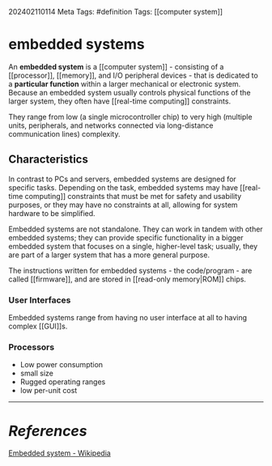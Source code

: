 202402110114
Meta Tags: #definition 
Tags: [[computer system]]

# embedded systems

An **embedded system** is a [[computer system]] - consisting of a [[processor]], [[memory]], and I/O peripheral devices - that is dedicated to a **particular function** within a larger mechanical or electronic system. Because an embedded system usually controls physical functions of the larger system, they often have [[real-time computing]] constraints. 

They range from low (a single microcontroller chip) to very high (multiple units, peripherals, and networks connected via long-distance communication lines) complexity.

## Characteristics

In contrast to PCs and servers, embedded systems are designed for specific tasks. Depending on the task, embedded systems may have [[real-time computing]] constraints that must be met for safety and usability purposes, or they may have no constraints at all, allowing for system hardware to be simplified.

Embedded systems are not standalone. They can work in tandem with other embedded systems; they can provide specific functionality in a bigger embedded system that focuses on a single, higher-level task; usually, they are part of a larger system that has a more general purpose. 

The instructions written for embedded systems - the code/program - are called [[firmware]], and are stored in [[read-only memory|ROM]] chips. 

### User Interfaces

Embedded systems range from having no user interface at all to having complex [[GUI]]s. 

### Processors

- Low power consumption
- small size
- Rugged operating ranges
- low per-unit cost




---
# *References*
[Embedded system - Wikipedia](https://en.wikipedia.org/wiki/Embedded_system)